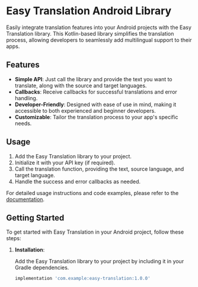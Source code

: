 # Easy Translation Android Library

Easily integrate translation features into your Android projects with the Easy Translation library. This Kotlin-based library simplifies the translation process, allowing developers to seamlessly add multilingual support to their apps.

## Features

- **Simple API**: Just call the library and provide the text you want to translate, along with the source and target languages.
- **Callbacks**: Receive callbacks for successful translations and error handling.
- **Developer-Friendly**: Designed with ease of use in mind, making it accessible to both experienced and beginner developers.
- **Customizable**: Tailor the translation process to your app's specific needs.

## Usage

1. Add the Easy Translation library to your project.
2. Initialize it with your API key (if required).
3. Call the translation function, providing the text, source language, and target language.
4. Handle the success and error callbacks as needed.

For detailed usage instructions and code examples, please refer to the [documentation](#link-to-documentation).

## Getting Started

To get started with Easy Translation in your Android project, follow these steps:

1. **Installation**:

   Add the Easy Translation library to your project by including it in your Gradle dependencies.

   ```gradle
   implementation 'com.example:easy-translation:1.0.0'
